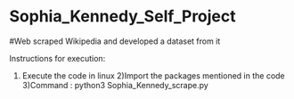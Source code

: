 # Sophia_Kennedy_Self_Project
#Web scraped Wikipedia and developed a dataset from it

Instructions for execution:
1) Execute the code in linux
2)Import the packages mentioned in the code
3)Command : python3 Sophia_Kennedy_scrape.py
